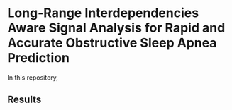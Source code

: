 # Long-Range Interdependencies Aware Signal Analysis for Rapid and Accurate Obstructive Sleep Apnea Prediction
In this repository, 




## Results
